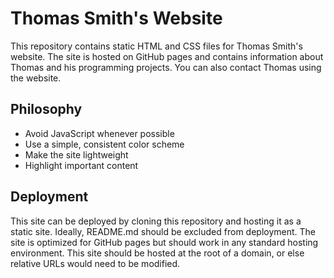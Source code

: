 # Thomas Smith's Website
This repository contains static HTML and CSS files for Thomas Smith's website.
The site is hosted on GitHub pages and contains information about Thomas and
his programming projects. You can also contact Thomas using the website.

## Philosophy
- Avoid JavaScript whenever possible
- Use a simple, consistent color scheme
- Make the site lightweight
- Highlight important content

## Deployment
This site can be deployed by cloning this repository and hosting it as a static
site. Ideally, README.md should be excluded from deployment. The site is
optimized for GitHub pages but should work in any standard hosting environment.
This site should be hosted at the root of a domain, or else relative URLs
would need to be modified.
